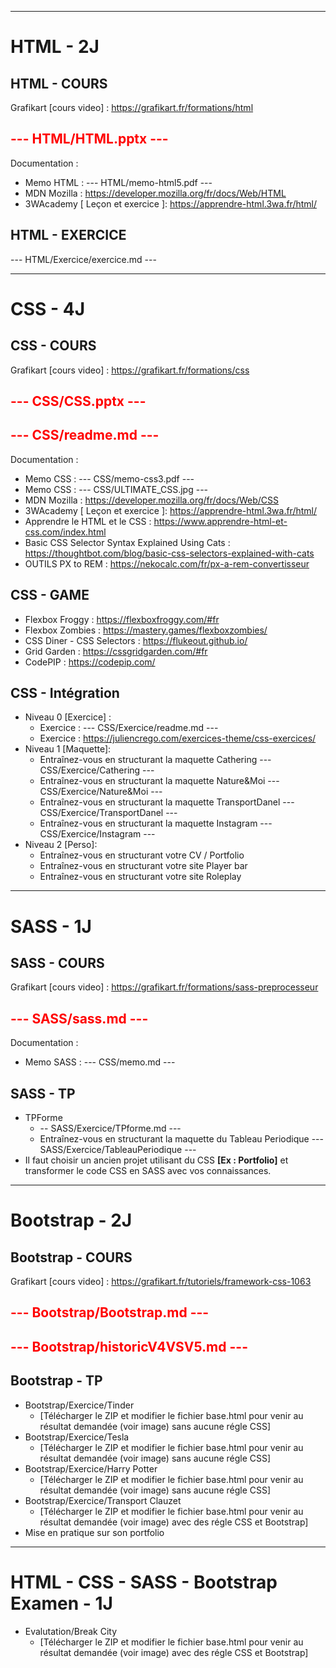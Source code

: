 
---
# HTML - 2J
## HTML - COURS
Grafikart [cours video] : https://grafikart.fr/formations/html
## <span style="color:red">--- HTML/HTML.pptx ---</span>
Documentation :
- Memo HTML : --- HTML/memo-html5.pdf ---
- MDN Mozilla : https://developer.mozilla.org/fr/docs/Web/HTML
- 3WAcademy [ Leçon et exercice ]: https://apprendre-html.3wa.fr/html/ 

## HTML - EXERCICE
--- HTML/Exercice/exercice.md --- 

---
# CSS - 4J
## CSS - COURS
Grafikart [cours video] : https://grafikart.fr/formations/css
## <span style="color:red">--- CSS/CSS.pptx ---</span>
## <span style="color:red">--- CSS/readme.md ---</span>

Documentation :
- Memo CSS : --- CSS/memo-css3.pdf ---
- Memo CSS : --- CSS/ULTIMATE_CSS.jpg ---
- MDN Mozilla : https://developer.mozilla.org/fr/docs/Web/CSS
- 3WAcademy [ Leçon et exercice ]: https://apprendre-html.3wa.fr/html/ 
- Apprendre le HTML et le CSS : https://www.apprendre-html-et-css.com/index.html 
- Basic CSS Selector Syntax Explained Using Cats : https://thoughtbot.com/blog/basic-css-selectors-explained-with-cats
- OUTILS PX to REM : https://nekocalc.com/fr/px-a-rem-convertisseur

## CSS - GAME
- Flexbox Froggy : https://flexboxfroggy.com/#fr
- Flexbox Zombies : https://mastery.games/flexboxzombies/
- CSS Diner - CSS Selectors : https://flukeout.github.io/
- Grid Garden : https://cssgridgarden.com/#fr
- CodePIP : https://codepip.com/

## CSS - Intégration
- Niveau 0 [Exercice] :
    - Exercice : --- CSS/Exercice/readme.md ---
    - Exercice : https://juliencrego.com/exercices-theme/css-exercices/ 
- Niveau 1 [Maquette]:
    - Entraînez-vous en structurant la maquette Cathering --- CSS/Exercice/Cathering ---
    - Entraînez-vous en structurant la maquette Nature&Moi --- CSS/Exercice/Nature&Moi ---
    - Entraînez-vous en structurant la maquette TransportDanel --- CSS/Exercice/TransportDanel ---
    - Entraînez-vous en structurant la maquette Instagram --- CSS/Exercice/Instagram ---
- Niveau 2 [Perso]:
    - Entraînez-vous en structurant votre CV / Portfolio
    - Entraînez-vous en structurant votre site Player bar
    - Entraînez-vous en structurant votre site Roleplay

---
# SASS - 1J
## SASS - COURS
Grafikart [cours video] : https://grafikart.fr/formations/sass-preprocesseur
## <span style="color:red">--- SASS/sass.md ---</span>

Documentation :
- Memo SASS : --- CSS/memo.md ---

## SASS - TP
- TPForme
  - -- SASS/Exercice/TPforme.md ---
  - Entraînez-vous en structurant la maquette du Tableau Periodique --- SASS/Exercice/TableauPeriodique ---
- Il faut choisir un ancien projet utilisant du CSS **[Ex : Portfolio]** et transformer le code CSS en SASS avec vos connaissances.

---
# Bootstrap - 2J
## Bootstrap - COURS
Grafikart [cours video] : https://grafikart.fr/tutoriels/framework-css-1063
## <span style="color:red">--- Bootstrap/Bootstrap.md ---</span>
## <span style="color:red">--- Bootstrap/historicV4VSV5.md ---</span>

## Bootstrap - TP
- Bootstrap/Exercice/Tinder 
    - [Télécharger le ZIP et modifier le fichier base.html pour venir au résultat demandée (voir image) sans aucune régle CSS]
- Bootstrap/Exercice/Tesla 
    - [Télécharger le ZIP et modifier le fichier base.html pour venir au résultat demandée (voir image) sans aucune régle CSS]
- Bootstrap/Exercice/Harry Potter 
    - [Télécharger le ZIP et modifier le fichier base.html pour venir au résultat demandée (voir image) sans aucune régle CSS]
- Bootstrap/Exercice/Transport Clauzet 
   - [Télécharger le ZIP et modifier le fichier base.html pour venir au résultat demandée (voir image) avec des régle CSS et Bootstrap]
- Mise en pratique sur son portfolio

---
# HTML - CSS - SASS - Bootstrap Examen - 1J
- Evalutation/Break City 
   - [Télécharger le ZIP et modifier le fichier base.html pour venir au résultat demandée (voir image) avec des régle CSS et Bootstrap]